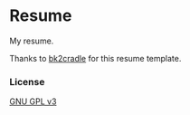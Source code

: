 # Resume

My resume.

Thanks to [bk2cradle](https://github.com/bk2dcradle/researcher) for this resume template.

### License

[GNU GPL v3](https://github.com/bk2dcradle/researcher/blob/gh-pages/LICENSE)
